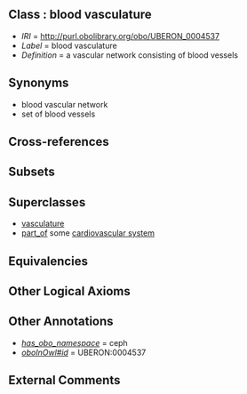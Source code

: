 
## Class : blood vasculature

 * *IRI* = http://purl.obolibrary.org/obo/UBERON_0004537
 * *Label* = blood vasculature
 * *Definition* = a vascular network consisting of blood vessels

## Synonyms

 * blood vascular network
 * set of blood vessels

## Cross-references


## Subsets


## Superclasses

 * [vasculature](../../UBERON/49/UBERON_0002049.md)
 * [part_of](../../BFO/50/BFO_0000050.md) some [cardiovascular system](../../UBERON/35/UBERON_0004535.md)

## Equivalencies


## Other Logical Axioms


## Other Annotations

 * *[has_obo_namespace](../../ce/oboInOwl#hasOBONamespace.md)* = ceph
 * *[oboInOwl#id](../../id/oboInOwl#id.md)* = UBERON:0004537

## External Comments

